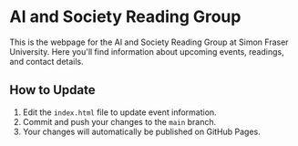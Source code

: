 # AI and Society Reading Group

This is the webpage for the AI and Society Reading Group at Simon Fraser University. Here you'll find information about upcoming events, readings, and contact details.

## How to Update

1. Edit the `index.html` file to update event information.
2. Commit and push your changes to the `main` branch.
3. Your changes will automatically be published on GitHub Pages.